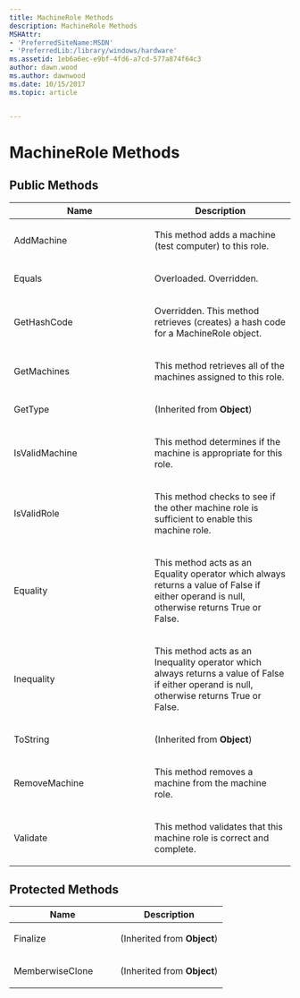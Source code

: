 ```yaml
---
title: MachineRole Methods
description: MachineRole Methods
MSHAttr:
- 'PreferredSiteName:MSDN'
- 'PreferredLib:/library/windows/hardware'
ms.assetid: 1eb6a6ec-e9bf-4fd6-a7cd-577a874f64c3
author: dawn.wood
ms.author: dawnwood
ms.date: 10/15/2017
ms.topic: article


---
```


# MachineRole Methods


## <span id="Public_Methods"></span><span id="public_methods"></span><span id="PUBLIC_METHODS"></span>Public Methods


<table>
<colgroup>
<col width="50%" />
<col width="50%" />
</colgroup>
<thead>
<tr class="header">
<th>Name</th>
<th>Description</th>
</tr>
</thead>
<tbody>
<tr class="odd">
<td><p>AddMachine</p></td>
<td><p>This method adds a machine (test computer) to this role.</p></td>
</tr>
<tr class="even">
<td><p>Equals</p></td>
<td><p>Overloaded. Overridden.</p></td>
</tr>
<tr class="odd">
<td><p>GetHashCode</p></td>
<td><p>Overridden. This method retrieves (creates) a hash code for a MachineRole object.</p></td>
</tr>
<tr class="even">
<td><p>GetMachines</p></td>
<td><p>This method retrieves all of the machines assigned to this role.</p></td>
</tr>
<tr class="odd">
<td><p>GetType</p></td>
<td><p>(Inherited from <strong>Object</strong>)</p></td>
</tr>
<tr class="even">
<td><p>IsValidMachine</p></td>
<td><p>This method determines if the machine is appropriate for this role.</p></td>
</tr>
<tr class="odd">
<td><p>IsValidRole</p></td>
<td><p>This method checks to see if the other machine role is sufficient to enable this machine role.</p></td>
</tr>
<tr class="even">
<td><p>Equality</p></td>
<td><p>This method acts as an Equality operator which always returns a value of False if either operand is null, otherwise returns True or False.</p></td>
</tr>
<tr class="odd">
<td><p>Inequality</p></td>
<td><p>This method acts as an Inequality operator which always returns a value of False if either operand is null, otherwise returns True or False.</p></td>
</tr>
<tr class="even">
<td><p>ToString</p></td>
<td><p>(Inherited from <strong>Object</strong>)</p></td>
</tr>
<tr class="odd">
<td><p>RemoveMachine</p></td>
<td><p>This method removes a machine from the machine role.</p></td>
</tr>
<tr class="even">
<td><p>Validate</p></td>
<td><p>This method validates that this machine role is correct and complete.</p></td>
</tr>
</tbody>
</table>

 

## <span id="Protected_Methods"></span><span id="protected_methods"></span><span id="PROTECTED_METHODS"></span>Protected Methods


<table>
<colgroup>
<col width="50%" />
<col width="50%" />
</colgroup>
<thead>
<tr class="header">
<th>Name</th>
<th>Description</th>
</tr>
</thead>
<tbody>
<tr class="odd">
<td><p>Finalize</p></td>
<td><p>(Inherited from <strong>Object</strong>)</p></td>
</tr>
<tr class="even">
<td><p>MemberwiseClone</p></td>
<td><p>(Inherited from <strong>Object</strong>)</p></td>
</tr>
</tbody>
</table>

 

 

 






